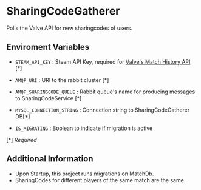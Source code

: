 # SharingCodeGatherer
Polls the Valve API for new sharingcodes of users.

## Enviroment Variables

- `STEAM_API_KEY` : 
Steam API Key, required for [Valve's Match History API](https://developer.valvesoftware.com/wiki/Counter-Strike:_Global_Offensive_Access_Match_History) [*]
- `AMQP_URI` : URI to the rabbit cluster [*]
- `AMQP_SHARINGCODE_QUEUE` : Rabbit queue's name for producing messages to SharingCodeService [*]
- `MYSQL_CONNECTION_STRING` : Connection string to SharingCodeGatherer DB[*]

- `IS_MIGRATING` : Boolean to indicate if migration is active

[*] *Required*

## Additional Information
- Upon Startup, this project runs migrations on MatchDb.
- SharingCodes for different players of the same match are the same.
